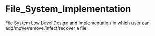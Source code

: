 # File_System_Implementation
File System Low Level Design and Implementation in which user can add/move/remove/infect/recover a file 
